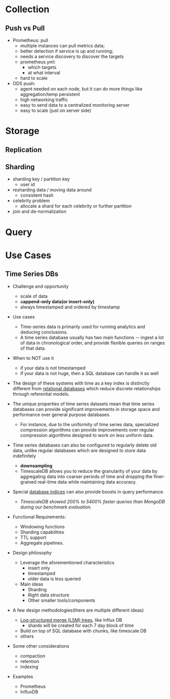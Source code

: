 # Collection
## Push vs Pull
- Prometheus: pull
	- multiple instances can pull metrics data;
	- better detection if service is up and running;
	- needs a service discovery to discover the targets
	- prometheus.yml:
		- which targets
		- at what interval
    - hard to scale
- ODS push: 
	- agent needed on each node, but it can do more things like aggregation/temp persistent
	- high networking traffic
	- easy to send data to a centralized monitoring server
	- easy to scale (just on server side)
# Storage
## Replication
## Sharding
- sharding key / partition key
  - user id
- resharding data / moving data around
  - consistent hash
- celebrity problem
  - allocate a shard for each celebrity or further partition
- join and de-normalization

# Query
# Use Cases
## Time Series DBs
- Challenge and opportunity
     - scale of data
     - a****append-only data(or insert-only)****
     - always timestamped and ordered by timestamp
 - Use cases
     - Time-series data is primarily used for running analytics and deducing conclusions.
     - A time series database usually has two main functions -- ingest a lot of data in chronological order, and provide flexible queries on ranges of that data.
 - When to NOT use it
     - if your data is not timestamped
     - if your data is not huge, then a SQL database can handle it as well
 - The design of these systems with time as a key index is distinctly different from [relational databases](https://en.wikipedia.org/wiki/Relational_database) which reduce discrete relationships through referential models.
 - The unique properties of time series datasets mean that time series databases can provide significant improvements in storage space and performance over general purpose databases.
     - For instance, due to the uniformity of time series data, specialized compression algorithms can provide improvements over regular compression algorithms designed to work on less uniform data.
 - Time series databases can also be configured to regularly delete old data, unlike regular databases which are designed to store data indefinitely
     - ****downsampling****
     - TimescaleDB allows you to reduce the granularity of your data by aggregating data into coarser periods of time and dropping the finer-grained real-time data while maintaining data accuracy.
 - Special [database indices](https://en.wikipedia.org/wiki/Database_index) can also provide boosts in query performance.
     - *TimescaleDB showed 200% to 5400% faster queries than MongoDB during our benchmark evaluation.*

 - Functional Requirements:
     - Windowing functions
     - Sharding capabilities
     - TTL support
     - Aggregate pipelines.
 - Design philosophy
     - Leverage the aforementioned characteristics
         - insert only
         - timestamped
         - older data is less queried
     - Main ideas
         - Sharding
         - Right data structure
         - Other smaller tools/components
 - A few design methodologies(there are multiple different ideas)
     - [Log-structured merge (LSM) trees](http://www.cs.umb.edu/~poneil/lsmtree.pdf), like Influx DB
         - shards will be created for each 7 day block of time
     - Build on top of SQL database with chunks, like timescale DB
     - others
 - Some other considerations
   - compaction
   - retention
   - indexing
  - Examples
    - Prometheus
    - InfluxDB